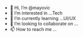 - 👋 Hi, I’m @mayovic
- 👀 I’m interested in ...Tech
- 🌱 I’m currently learning ...UI/UX
- 💞️ I’m looking to collaborate on ...
- 📫 How to reach me ...

<!---
mayovic/mayovic is a ✨ special ✨ repository because its `README.md` (this file) appears on your GitHub profile.
You can click the Preview link to take a look at your changes.
--->
